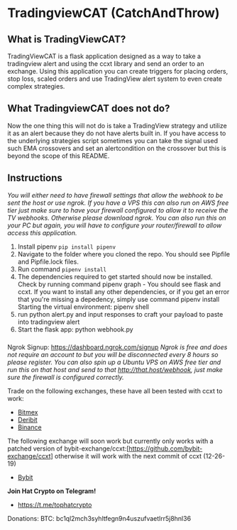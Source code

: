 # TradingviewCAT (CatchAndThrow)

## What is TradingViewCAT?
TradingViewCAT is a flask application designed as a way to take a tradingview alert and using the ccxt library and send an order to an exchange.
Using this application you can create triggers for placing orders, stop loss, scaled orders and use TradingView alert system 
to even create complex strategies.





## What TradingviewCAT does not do?
Now the one thing this will not do is take a TradingView strategy and utilize it as an alert because they do not have alerts built in.
If you have access to the underlying strategies script sometimes you can take the signal used such EMA crossovers and set an alertcondition on the crossover but this is beyond the scope of this README.


## Instructions
_You will either need to have firewall settings that allow the webhook to be sent the host or use ngrok. If you have a VPS this can also run on AWS free tier just make sure to have your firewall configured to allow it to receive the TV webhooks. Otherwise please download ngrok. You can also run this on your PC but again, you will have to configure your router/firewall to allow access this application._



1. Install pipenv `pip install pipenv`
2. Navigate to the folder where you cloned the repo. You should see Pipfile and Pipfile.lock files.
3. Run command `pipenv install`
4. The dependencies required to get started should now be installed. Check by running command pipenv graph - You should see flask and ccxt.
    If you want to install any other dependencies, or if you get an error that you're missing a depedency, simply use command pipenv install <dependency>
    Starting the virtual environment: pipenv shell
5. run python alert.py and input responses to craft your payload to paste into tradingview alert
6. Start the flask app: python webhook.py

###
Ngrok Signup: https://dashboard.ngrok.com/signup 
_Ngrok is free and does not require an account to but you will be disconnected every 8 hours so please register._
_You can also spin up a Ubuntu VPS on AWS free tier and run this on that host and send to that http://that.host/webhook, just make sure the firewall is configured correctly._

Trade on the following exchanges, these have all been tested with ccxt to work:
* [Bitmex](https://www.bitmex.com/register/A1VCT6)
* [Deribit](https://www.deribit.com/reg-5839.2819)
* [Binance](https://www.binance.com/en/register?ref=36529978)

The following exchange will soon work but currently only works with a patched version of bybit-exchange/ccxt:[https://github.com/bybit-exchange/ccxt] otherwise it will work with the next commit of ccxt (12-26-19)
* [Bybit](https://www.bybit.com/app/register?ref=DQJx6)

__Join Hat Crypto on Telegram!__ 
+ https://t.me/tophatcrypto

Donations:
BTC: bc1ql2mch3syhltfegn9n4uszufvaetlrr5j8hnl36
